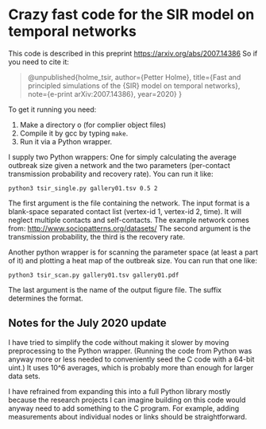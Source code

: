 # Crazy fast code for the SIR model on temporal networks
This code is described in this preprint https://arxiv.org/abs/2007.14386 So if you need to cite it:
>@unpublished{holme_tsir,
>  author={Petter Holme},
>  title={Fast and principled simulations of the {SIR} model on temporal networks},
>  note={e-print arXiv:2007.14386},
>  year=2020}
>  }


To get it running you need:

1. Make a directory o (for complier object files)
2. Compile it by gcc by typing `make`.
3. Run it via a Python wrapper.

I supply two Python wrappers: One for simply calculating the average outbreak size given a network and the two parameters (per-contact transmission probability and recovery rate). You can run it like:

```python3 tsir_single.py gallery01.tsv 0.5 2```

The first argument is the file containing the network. The input format is a blank-space separated contact list (vertex-id 1, vertex-id 2, time). It will neglect multiple contacts and self-contacts. The example network comes from: http://www.sociopatterns.org/datasets/ The second argument is the transmission probability, the third is the recovery rate.

Another python wrapper is for scanning the parameter space (at least a part of it) and plotting a heat map of the outbreak size. You can run that one like:

```python3 tsir_scan.py gallery01.tsv gallery01.pdf```

The last argument is the name of the output figure file. The suffix determines the format.

## Notes for the July 2020 update

I have tried to simplify the code without making it slower by moving preprocessing to the Python wrapper. (Running the code from Python was anyway more or less needed to conveniently seed the C code with a 64-bit uint.) It uses 10^6 averages, which is probably more than enough for larger data sets.

I have refrained from expanding this into a full Python library mostly because the research projects I can imagine building on this code would anyway need to add something to the C program. For example, adding measurements about individual nodes or links should be straightforward.
